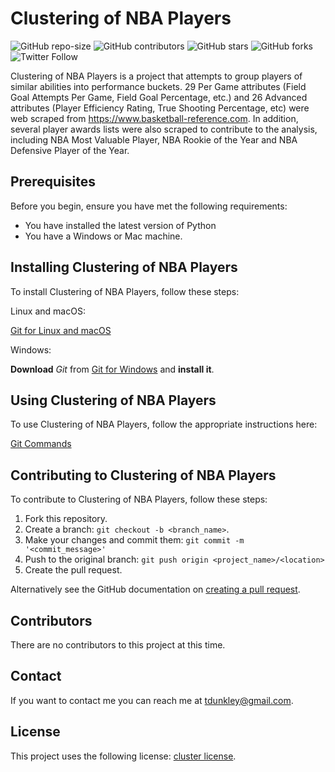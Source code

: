 # Clustering of NBA Players

<!--- These are examples. See https://shields.io for others or to customize this set of shields. You might want to include dependencies, project status and licence info here --->
![GitHub repo-size](https://img.shields.io/github/repo-size/tdunkley/module-5-project)
![GitHub contributors](https://img.shields.io/github/contributors/tdunkley/module-5-project)
![GitHub stars](https://img.shields.io/github/stars/tdunkley/module-5-project?style=social)
![GitHub forks](https://img.shields.io/github/forks/tdunkley/module-5-project?style=social)
![Twitter Follow](https://img.shields.io/twitter/follow/tdunkley?style=social)

Clustering of NBA Players is a project that attempts to group players of similar abilities into performance buckets. 29 Per Game attributes (Field Goal Attempts Per Game, Field Goal Percentage, etc.) and 26 Advanced attributes (Player Efficiency Rating, True Shooting Percentage, etc) were web scraped from https://www.basketball-reference.com. In addition, several player awards lists were also scraped to contribute to the analysis, including NBA Most Valuable Player, NBA Rookie of the Year and NBA Defensive Player of the Year.


## Prerequisites

Before you begin, ensure you have met the following requirements:
<!--- These are just example requirements. Add, duplicate or remove as required --->
* You have installed the latest version of Python
* You have a Windows or Mac machine.


## Installing Clustering of NBA Players

To install Clustering of NBA Players, follow these steps:

Linux and macOS:

[Git for Linux and macOS](https://www.greengeeks.com/tutorials/article/install-git-on-mac-os-and-linux/)

Windows:

**Download** *Git* from [Git for Windows](https://gitforwindows.org) and **install it**.


## Using Clustering of NBA Players

To use Clustering of NBA Players, follow the appropriate instructions here:

[Git Commands](https://education.github.com/git-cheat-sheet-education.pdf)


## Contributing to Clustering of NBA Players
<!--- If your README is long or you have some specific process or steps you want contributors to follow, consider creating a separate CONTRIBUTING.md file--->
To contribute to Clustering of NBA Players, follow these steps:

1. Fork this repository.
2. Create a branch: `git checkout -b <branch_name>`.
3. Make your changes and commit them: `git commit -m '<commit_message>'`
4. Push to the original branch: `git push origin <project_name>/<location>`
5. Create the pull request.

Alternatively see the GitHub documentation on [creating a pull request](https://help.github.com/en/github/collaborating-with-issues-and-pull-requests/creating-a-pull-request).

## Contributors

There are no contributors to this project at this time.

## Contact

If you want to contact me you can reach me at <tdunkley@gmail.com>.

## License
<!--- If you're not sure which open license to use see https://choosealicense.com/--->

This project uses the following license: [cluster license](<https://github.com/tdunkley/module-5-project/blob/master/LICENSE>).

